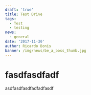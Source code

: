 ```yaml
---
draft: 'true'
title: Test Drive
tags:
  - Test
  - testing
news:
  - general
date: '2017-11-30'
author: Ricardo Bonis
banner: /img/news/be_a_boss_thumb.jpg
---
```

# fasdfasdfadf

asdfasdfasdfadfadfasdf
